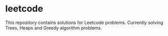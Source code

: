 # leetcode
This repository contains solutions for Leetcode problems.
Currently solving Trees, Heaps and Greedy algorithm problems.